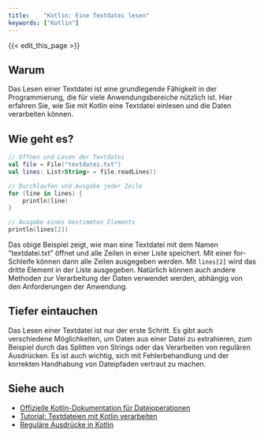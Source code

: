 ```yaml
---
title:    "Kotlin: Eine Textdatei lesen"
keywords: ["Kotlin"]
---
```


{{< edit_this_page >}}

## Warum

Das Lesen einer Textdatei ist eine grundlegende Fähigkeit in der Programmierung, die für viele Anwendungsbereiche nützlich ist. Hier erfahren Sie, wie Sie mit Kotlin eine Textdatei einlesen und die Daten verarbeiten können.

## Wie geht es?

```Kotlin
// Öffnen und Lesen der Textdatei 
val file = File("textdatei.txt")
val lines: List<String> = file.readLines() 

// Durchlaufen und Ausgabe jeder Zeile
for (line in lines) {
    println(line)
}

// Ausgabe eines bestimmten Elements 
println(lines[2]) 
```

Das obige Beispiel zeigt, wie man eine Textdatei mit dem Namen "textdatei.txt" öffnet und alle Zeilen in einer Liste speichert. Mit einer for-Schleife können dann alle Zeilen ausgegeben werden. Mit `lines[2]` wird das dritte Element in der Liste ausgegeben. Natürlich können auch andere Methoden zur Verarbeitung der Daten verwendet werden, abhängig von den Anforderungen der Anwendung.

## Tiefer eintauchen

Das Lesen einer Textdatei ist nur der erste Schritt. Es gibt auch verschiedene Möglichkeiten, um Daten aus einer Datei zu extrahieren, zum Beispiel durch das Splitten von Strings oder das Verarbeiten von regulären Ausdrücken. Es ist auch wichtig, sich mit Fehlerbehandlung und der korrekten Handhabung von Dateipfaden vertraut zu machen.

## Siehe auch

- [Offizielle Kotlin-Dokumentation für Dateioperationen](https://kotlinlang.org/docs/reference/io-files.html)
- [Tutorial: Textdateien mit Kotlin verarbeiten](https://www.programmingwithwolfgang.com/kotlin-reading-and-writing-files/)
- [Reguläre Ausdrücke in Kotlin](https://www.baeldung.com/kotlin-regex)